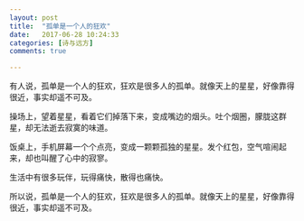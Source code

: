 ```yaml
---
layout: post
title:  "孤单是一个人的狂欢"
date:   2017-06-28 10:24:33
categories: [诗与远方]
comments: true

---
```

有人说，孤单是一个人的狂欢，狂欢是很多人的孤单。就像天上的星星，好像靠得很近，事实却遥不可及。

<!--more-->

操场上，望着星星，看着它们掉落下来，变成嘴边的烟头。吐个烟圈，朦胧这群星，却无法逝去寂寞的味道。

饭桌上，手机屏幕一个个点亮，变成一颗颗孤独的星星。发个红包，空气喧闹起来，却也叫醒了心中的寂寥。

生活中有很多玩伴，玩得痛快，散得也痛快。

所以说，孤单是一个人的狂欢，狂欢是很多人的孤单。就像天上的星星，好像靠得很近，事实却遥不可及。



